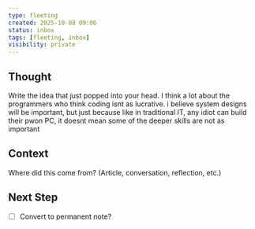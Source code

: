 ```yaml
---
type: fleeting
created: 2025-10-08 09:06
status: inbox
tags: [fleeting, inbox]
visibility: private
---
```


<!--
NOTE: This file uses a static date for validation. For new notes, use:
created: 2025-10-08 09:06
-->

## Thought  
Write the idea that just popped into your head.
I think a lot about the programmers who think coding isnt as lucrative. i believe system designs will be important, but just because like in traditional IT, any idiot can build their pwon PC, it doesnt mean some of the deeper skills are not as important

## Context  
Where did this come from? (Article, conversation, reflection, etc.)

## Next Step  
- [ ] Convert to permanent note?

